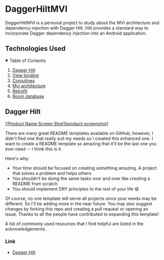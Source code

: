 # DaggerHiltMVI

DaggerHiltMVI is a personal project to study about the MVI architecture and dependency injection with Dagger Hilt. Hilt provides a standard way to incorporate Dagger dependency injection into an Android application. 

## Technologies Used

<!-- TABLE OF CONTENTS -->
<details open="open">
  <summary>Table of Contents</summary>
  <ol>
    <li><a href="#usage">Dagger Hilt</a></li>
    <li><a href="#roadmap">View binding</a></li>
    <li><a href="#contributing">Coroutines</a></li>
    <li><a href="#license">Mvi architecture</a></li>
    <li><a href="#contact">Retrofit</a></li>
    <li><a href="#acknowledgements">Room database</a></li>
  </ol>
</details>

<!-- DAGGER HILT -->
## Dagger Hilt

[![Product Name Screen Shot][product-screenshot]](https://example.com)

There are many great README templates available on GitHub, however, I didn't find one that really suit my needs so I created this enhanced one. I want to create a README template so amazing that it'll be the last one you ever need -- I think this is it.

Here's why:
* Your time should be focused on creating something amazing. A project that solves a problem and helps others
* You shouldn't be doing the same tasks over and over like creating a README from scratch
* You should implement DRY principles to the rest of your life :smile:

Of course, no one template will serve all projects since your needs may be different. So I'll be adding more in the near future. You may also suggest changes by forking this repo and creating a pull request or opening an issue. Thanks to all the people have contributed to expanding this template!

A list of commonly used resources that I find helpful are listed in the acknowledgements.

### Link

* [Dagger Hilt](https://developer.android.com/training/dependency-injection/hilt-android)






